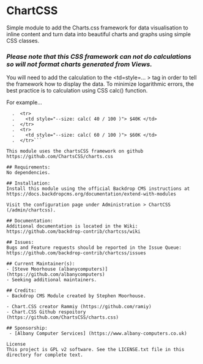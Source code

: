 # ChartCSS

Simple module to add the Charts.css framework for data visualisation to
inline content and turn data into beautiful charts and graphs using
simple CSS classes.

### ***Please note that this CSS framework can not do calculations so will not format charts generated from Views.***

You will need to add the calculation to the <td=style=... > tag in order to
tell the framework how to display the data. To minimize logarithmic errors,
the best practice is to calculation using CSS calc() function.

For example...
```<tbody>
  .  <tr>
  .    <td style="--size: calc( 40 / 100 )"> $40K </td>
  .  </tr>
  .  <tr>
  .    <td style="--size: calc( 60 / 100 )"> $60K </td>
  .  </tr>```

This module uses the chartsCSS framework on github https://github.com/ChartsCSS/charts.css

## Requirements:
No dependencies.

## Installation:
Install this module using the official Backdrop CMS instructions at https://docs.backdropcms.org/documentation/extend-with-modules

Visit the configuration page under Administration > ChartCSS (/admin/chartcss).

## Documentation:
Additional documentation is located in the Wiki: https://github.com/backdrop-contrib/chartcss/wiki

## Issues:
Bugs and Feature requests should be reported in the Issue Queue: https://github.com/backdrop-contrib/chartcss/issues

## Current Maintainer(s):
- [Steve Moorhouse (albanycomputers)] (https://github.com/albanycomputers)
- Seeking additional maintainers.

## Credits:
- Backdrop CMS Module created by Stephen Moorhouse.

- Chart.CSS creator Rammiy (https://github.com/ramiy)
- Chart.CSS Github respoitory (https://github.com/ChartsCSS/charts.css)

## Sponsorship:
 - [Albany Computer Services] (https://www.albany-computers.co.uk)

License
This project is GPL v2 software. See the LICENSE.txt file in this directory for complete text.
